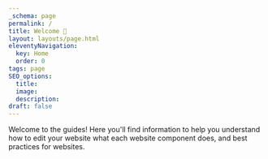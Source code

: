 ```yaml
---
_schema: page
permalink: /
title: Welcome 👋
layout: layouts/page.html
eleventyNavigation:
  key: Home
  order: 0
tags: page
SEO_options:
  title:
  image:
  description:
draft: false
---
```

Welcome to the guides! Here you'll find information to help you understand how to edit your website what each website component does, and best practices for websites.
